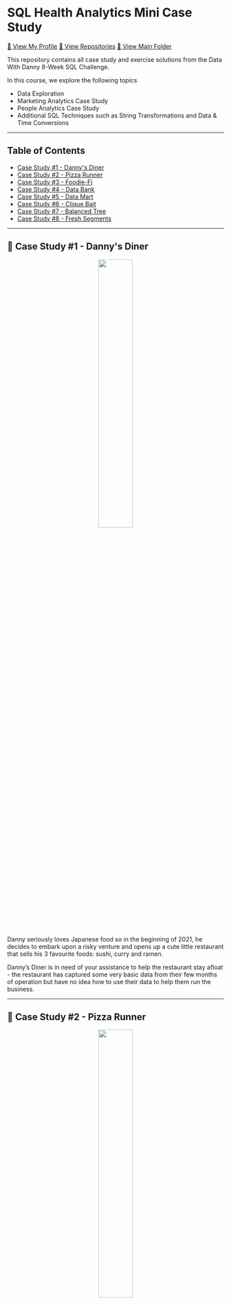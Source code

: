 # SQL Health Analytics Mini Case Study
[🍦 View My Profile](https://github.com/chris-minsik-son)
[🍰 View Repositories](https://github.com/chris-minsik-son?tab=repositories)
[🍨 View Main Folder](https://github.com/chris-minsik-son/SQL-Code)

This repository contains all case study and exercise solutions from the Data With Danny 8-Week SQL Challenge.

In this course, we explore the following topics
- Data Exploration
- Marketing Analytics Case Study
- People Analytics Case Study
- Additional SQL Techniques such as String Transformations and Data & Time Conversions

---

## Table of Contents
  - [Case Study #1 - Danny's Diner](#case-study-1---dannys-diner)
  - [Case Study #2 - Pizza Runner](#case-study-2---pizza-runner)
  - [Case Study #3 - Foodie-Fi](#case-study-3---foodie-fi)
  - [Case Study #4 - Data Bank](#case-study-4---data-bank)
  - [Case Study #5 - Data Mart](#case-study-5---data-mart)
  - [Case Study #6 - Clique Bait](#case-study-6---clique-bait)
  - [Case Study #7 - Balanced Tree](#case-study-7---balanced-tree)
  - [Case Study #8 - Fresh Segments](#case-study-8---fresh-segments)

---

## 🍜 Case Study #1 - Danny's Diner
<p align="center">
  <img width=40% height=40%" src="/Images/case-study-1.png">

Danny seriously loves Japanese food so in the beginning of 2021, he decides to embark upon a risky venture and opens up a cute little restaurant that sells his 3 favourite foods: sushi, curry and ramen.

Danny’s Diner is in need of your assistance to help the restaurant stay afloat - the restaurant has captured some very basic data from their few months of operation but have no idea how to use their data to help them run the business.

---

## 🍕 Case Study #2 - Pizza Runner
<p align="center">
  <img width=40% height=40%" src="/Images/case-study-2.png">

Danny was scrolling through his Instagram feed when something really caught his eye - “80s Retro Styling and Pizza Is The Future!”

Danny was sold on the idea, but he knew that pizza alone was not going to help him get seed funding to expand his new Pizza Empire - so he had one more genius idea to combine with it - he was going to Uberize it - and so Pizza Runner was launched!

Danny started by recruiting “runners” to deliver fresh pizza from Pizza Runner Headquarters (otherwise known as Danny’s house) and also maxed out his credit card to pay freelance developers to build a mobile app to accept orders from customers.

---

## 🥑 Case Study #3 - Foodie-Fi
<p align="center">
  <img width=40% height=40%" src="/Images/case-study-3.png">

Subscription based businesses are super popular and Danny realised that there was a large gap in the market - he wanted to create a new streaming service that only had food related content - something like Netflix but with only cooking shows!

Danny finds a few smart friends to launch his new startup Foodie-Fi in 2020 and started selling monthly and annual subscriptions, giving their customers unlimited on-demand access to exclusive food videos from around the world!

Danny created Foodie-Fi with a data driven mindset and wanted to ensure all future investment decisions and new features were decided using data. This case study focuses on using subscription style digital data to answer important business questions.

---

## 📊 Case Study #4 - Data Bank
<p align="center">
  <img width=40% height=40%" src="/Images/case-study-4.png">

There is a new innovation in the financial industry called Neo-Banks: new aged digital only banks without physical branches.

Danny thought that there should be some sort of intersection between these new age banks, cryptocurrency and the data world…so he decides to launch a new initiative - Data Bank!

Data Bank runs just like any other digital bank - but it isn’t only for banking activities, they also have the world’s most secure distributed data storage platform!

Customers are allocated cloud data storage limits which are directly linked to how much money they have in their accounts. There are a few interesting caveats that go with this business model, and this is where the Data Bank team need your help!

The management team at Data Bank want to increase their total customer base - but also need some help tracking just how much data storage their customers will need.

---

## 🛒 Case Study #5 - Data Mart
<p align="center">
  <img width=40% height=40%" src="/Images/case-study-5.png">

Data Mart is Danny’s latest venture and after running international operations for his online supermarket that specialises in fresh produce - Danny is asking for your support to analyse his sales performance.

In June 2020 - large scale supply changes were made at Data Mart. All Data Mart products now use sustainable packaging methods in every single step from the farm all the way to the customer.

Danny needs your help to quantify the impact of this change on the sales performance for Data Mart and it’s separate business areas.

The key business question he wants you to help him answer are the following:

* What was the quantifiable impact of the changes introduced in June 2020?
* Which platform, region, segment and customer types were the most impacted by this change?
* What can we do about future introduction of similar sustainability updates to the business to minimise impact on sales?

---

## 💼 Case Study #6 - Clique Bait
<p align="center">
  <img width=40% height=40%" src="/Images/case-study-6.png">

Clique Bait is not like your regular online seafood store - the founder and CEO Danny, was also a part of a digital data analytics team and wanted to expand his knowledge into the seafood industry!

In this case study - you are required to support Danny’s vision and analyse his dataset and come up with creative solutions to calculate funnel fallout rates for the Clique Bait online store.

---

## ⛰️ Case Study #7 - Balanced Tree
<p align="center">
  <img width=40% height=40%" src="/Images/case-study-7.png">

Balanced Tree Clothing Company prides themselves on providing an optimised range of clothing and lifestyle wear for the modern adventurer!

Danny, the CEO of this trendy fashion company has asked you to assist the team’s merchandising teams analyse their sales performance and generate a basic financial report to share with the wider business.

---

## 🍊 Case Study #8 - Fresh Segments
<p align="center">
  <img width=40% height=40%" src="/Images/case-study-8.png">

Danny created Fresh Segments, a digital marketing agency that helps other businesses analyse trends in online ad click behaviour for their unique customer base.

Clients share their customer lists with the Fresh Segments team who then aggregate interest metrics and generate a single dataset worth of metrics for further analysis.

In particular - the composition and rankings for different interests are provided for each client showing the proportion of their customer list who interacted with online assets related to each interest for each month.

Danny has asked for your assistance to analyse aggregated metrics for an example client and provide some high level insights about the customer list and their interests.

---